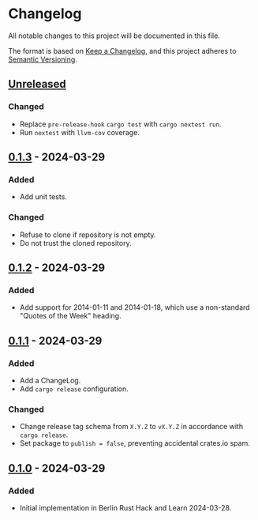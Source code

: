 # Changelog

All notable changes to this project will be documented in this file.

The format is based on [Keep a Changelog](https://keepachangelog.com/en/1.0.0/),
and this project adheres to [Semantic Versioning](https://semver.org/spec/v2.0.0.html).

<!-- next-header -->

## [Unreleased] <!-- release-date -->

### Changed

- Replace `pre-release-hook` `cargo test` with `cargo nextest run`.
- Run `nextest` with `llvm-cov` coverage.

## [0.1.3] - 2024-03-29

### Added

- Add unit tests.

### Changed

- Refuse to clone if repository is not empty.
- Do not trust the cloned repository.

## [0.1.2] - 2024-03-29

### Added

- Add support for 2014-01-11 and 2014-01-18, which use a non-standard "Quotes of the Week" heading.

## [0.1.1] - 2024-03-29

### Added

- Add a ChangeLog.
- Add `cargo release` configuration.

### Changed

- Change release tag schema from `X.Y.Z` to `vX.Y.Z` in accordance with `cargo release`.
- Set package to `publish = false`, preventing accidental crates.io spam.

## [0.1.0] - 2024-03-29

### Added

- Initial implementation in Berlin Rust Hack and Learn 2024-03-28.

<!-- next-url -->

[Unreleased]: https://github.com/LeoniePhiline/twir-qotw-scraper/compare/v0.1.3...HEAD
[0.1.3]: https://github.com/LeoniePhiline/twir-qotw-scraper/compare/v0.1.2...v0.1.3
[0.1.2]: https://github.com/LeoniePhiline/twir-qotw-scraper/compare/v0.1.1...v0.1.2
[0.1.1]: https://github.com/LeoniePhiline/twir-qotw-scraper/compare/v0.1.0...v0.1.1
[0.1.0]: https://github.com/LeoniePhiline/twir-qotw-scraper/releases/tag/v0.1.0
